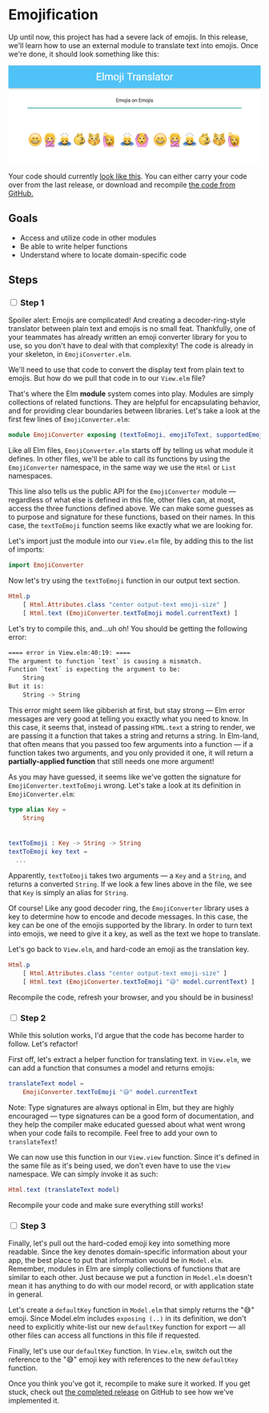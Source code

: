 # Emojification

Up until now, this project has had a severe lack of emojis. In this release, we'll learn how to use an external module to translate text into emojis. Once we're done, it should look something like this:

![Release 2](images/release-2.png)


Your code should currently [look like this](https://github.com/elmbridge/elmoji-translator/tree/release-1). You can either carry your code over from the last release, or download and recompile [the code from GitHub.](https://github.com/elmbridge/elmoji-translator/releases/tag/release-1)


## Goals

  - Access and utilize code in other modules
  - Be able to write helper functions
  - Understand where to locate domain-specific code

## Steps

### <input type="checkbox"> Step 1

Spoiler alert: Emojis are complicated! And creating a decoder-ring-style translator between plain text and emojis is no small feat. Thankfully, one of your teammates has already written an emoji converter library for you to use, so you don't have to deal with that complexity! The code is already in your skeleton, in `EmojiConverter.elm`.

We'll need to use that code to convert the display text from plain text to emojis. But how do we pull that code in to our `View.elm` file?

That's where the Elm **module** system comes into play. Modules are simply collections of related functions. They are helpful for encapsulating behavior, and for providing clear boundaries between libraries. Let's take a look at the first few lines of `EmojiConverter.elm`:

```elm
module EmojiConverter exposing (textToEmoji, emojiToText, supportedEmojis)
```

Like all Elm files, `EmojiConverter.elm` starts off by telling us what module it defines. In other files, we'll be able to call its functions by using the `EmojiConverter` namespace, in the same way we use the `Html` or `List` namespaces.

This line also tells us the public API for the `EmojiConverter` module — regardless of what else is defined in this file, other files can, at most, access the three functions defined above. We can make some guesses as to purpose and signature for these functions, based on their names. In this case, the `textToEmoji` function seems like exactly what we are looking for.

Let's import just the module into our `View.elm` file, by adding this to the list of imports:

```elm
import EmojiConverter
```

Now let's try using the `textToEmoji` function in our output text section.


```elm
Html.p
    [ Html.Attributes.class "center output-text emoji-size" ]
    [ Html.text (EmojiConverter.textToEmoji model.currentText) ]
```

Let's try to compile this, and...uh oh! You should be getting the following error:

```sh
==== error in View.elm:40:19: ====
The argument to function `text` is causing a mismatch.
Function `text` is expecting the argument to be:
    String
But it is:
    String -> String
```

This error might seem like gibberish at first, but stay strong — Elm error messages are very good at telling you exactly what you need to know. In this case, it seems that, instead of passing `HTML.text` a string to render, we are passing it a function that takes a string and returns a string. In Elm-land, that often means that you passed too few arguments into a function — if a function takes two arguments, and you only provided it one, it will return a **partially-applied function** that still needs one more argument!

As you may have guessed, it seems like we've gotten the signature for `EmojiConverter.textToEmoji` wrong. Let's take a look at its definition in `EmojiConverter.elm`:

```elm
type alias Key =
    String


textToEmoji : Key -> String -> String
textToEmoji key text =
  ...
```

Apparently, `textToEmoji` takes two arguments — a `Key` and a `String`, and returns a converted `String`. If we look a few lines above in the file, we see that `Key` is simply an alias for `String`.

Of course! Like any good decoder ring, the `EmojiConverter` library uses a key to determine how to encode and decode messages. In this case, the key can be one of the emojis supported by the library. In order to turn text into emojis, we need to give it a key, as well as the text we hope to translate.

Let's go back to `View.elm`, and hard-code an emoji as the translation key.


```elm
Html.p
    [ Html.Attributes.class "center output-text emoji-size" ]
    [ Html.text (EmojiConverter.textToEmoji "😅" model.currentText) ]
```

Recompile the code, refresh your browser, and you should be in business!

### <input type="checkbox"> Step 2

While this solution works, I'd argue that the code has become harder to follow. Let's refactor!

First off, let's extract a helper function for translating text. in `View.elm`, we can add a function that consumes a model and returns emojis:

```elm
translateText model =
    EmojiConverter.textToEmoji "😅" model.currentText
```

Note: Type signatures are always optional in Elm, but they are highly encouraged — type signatures can be a good form of documentation, and they help the compiler make educated guessed about what went wrong when your code fails to recompile. Feel free to add your own to `translateText`!

We can now use this function in our `View.view` function. Since it's defined in the same file as it's being used, we don't even have to use the `View` namespace. We can simply invoke it as such:

```elm
Html.text (translateText model)
```

Recompile your code and make sure everything still works!

### <input type="checkbox"> Step 3

Finally, let's pull out the hard-coded emoji key into something more readable. Since the key denotes domain-specific information about your app, the best place to put that information would be in `Model.elm`. Remember, modules in Elm are simply collections of functions that are similar to each other. Just because we put a function in `Model.elm` doesn't mean it has anything to do with our model record, or with application state in general.

Let's create a `defaultKey` function in `Model.elm` that simply returns the "😅" emoji. Since Model.elm includes `exposing (..)` in its definition, we don't need to explicitly white-list our new `defaultKey` function for export — all other files can access all functions in this file if requested.

Finally, let's use our `defaultKey` function. In `View.elm`, switch out the reference to the "😅" emoji key with references to the new `defaultKey` function.

Once you think you've got it, recompile to make sure it worked. If you get stuck, check out [the completed release](https://github.com/elmbridge/elmoji-translator/tree/release-2) on GitHub to see how we've implemented it.
